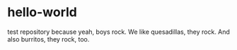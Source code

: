 # hello-world
test  repository
because yeah, boys rock. We like quesadillas, they rock. And also burritos, they rock, too.
